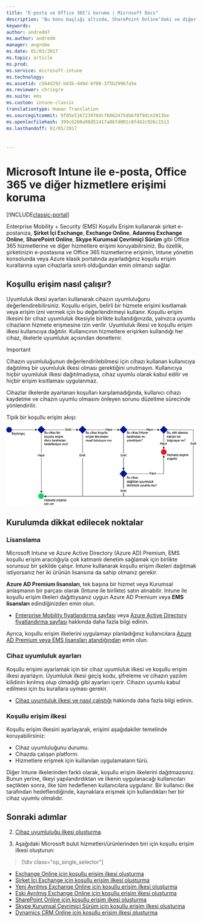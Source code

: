 ```yaml
---
title: "E-posta ve Office 365’i koruma | Microsoft Docs"
description: "Bu konu başlığı altında, SharePoint Online’daki ve diğer hizmetlerdeki şirket e-postasına ve şirket verilerine yalnızca uyumlu cihazların erişmesine izin vermek için koşullu erişimi nasıl kullanabileceğiniz açıklanır."
keywords: 
author: andredm7
ms.author: andredm
manager: angrobe
ms.date: 01/03/2017
ms.topic: article
ms.prod: 
ms.service: microsoft-intune
ms.technology: 
ms.assetid: c564d292-b83b-440d-bf08-3f5b299b7a5e
ms.reviewer: chrisgre
ms.suite: ems
ms.custom: intune-classic
translationtype: Human Translation
ms.sourcegitcommit: 9f05e516723976dcf6862475dbb78f9dce2913be
ms.openlocfilehash: 399c6260a98d51417a067d001c0fd42c926c1513
ms.lasthandoff: 02/05/2017


---
```


# <a name="protect-access-to-email-office-365-and-other-services-with-microsoft-intune"></a>Microsoft Intune ile e-posta, Office 365 ve diğer hizmetlere erişimi koruma

[!INCLUDE[classic-portal](../includes/classic-portal.md)]

Enterprise Mobility + Security (EMS) Koşullu Erişim kullanarak şirket e-postanıza, **Şirket İçi Exchange**, **Exchange Online**, **Adanmış Exchange Online**, **SharePoint Online**, **Skype Kurumsal Çevrimiçi Sürüm** gibi Office 365 hizmetlerine ve diğer hizmetlere erişimi koruyabilirsiniz. Bu özellik, şirketinizin e-postasına ve Office 365 hizmetlerine erişimin, Intune yönetim konsolunda veya Azure klasik portalında ayarladığınız koşullu erişim kurallarına uyan cihazlarla sınırlı olduğundan emin olmanızı sağlar.
## <a name="how-does-conditional-access-work"></a>Koşullu erişim nasıl çalışır?
Uyumluluk ilkesi ayarları kullanarak cihazın uyumluluğunu değerlendirebilirsiniz. Koşullu erişim, belirli bir hizmete erişimi kısıtlamak veya erişim izni vermek için bu değerlendirmeyi kullanır. Koşullu erişim ilkesini bir cihaz uyumluluk ilkesiyle birlikte kullandığınızda, yalnızca uyumlu cihazların hizmete erişmesine izin verilir. Uyumluluk ilkesi ve koşullu erişim ilkesi kullanıcıya dağıtılır. Kullanıcının hizmetlere erişirken kullandığı her cihaz, ilkelerle uyumluluk açısından denetlenir.

> [!IMPORTANT] 
> Cihazın uyumluluğunun değerlendirilebilmesi için cihazı kullanan kullanıcıya dağıtılmış bir uyumluluk ilkesi olması gerektiğini unutmayın.
> Kullanıcıya hiçbir uyumluluk ilkesi dağıtılmadıysa, cihaz uyumlu olarak kabul edilir ve hiçbir erişim kısıtlaması uygulanmaz.

Cihazlar ilkelerde ayarlanan koşulları karşılamadığında, kullanıcı cihazı kaydetme ve cihazın uyumlu olmasını önleyen sorunu düzeltme sürecinde yönlendirilir.

Tipik bir koşullu erişim akışı:

![Şemada, bir cihazın hizmete erişimine izin verilmesini veya bu erişimin engellenmesini belirlemek için kullanılan karar noktaları gösterilmektedir](../media/ConditionalAccess4.png)

## <a name="setup-considerations"></a>Kurulumda dikkat edilecek noktalar

### <a name="licensing"></a>Lisanslama

Microsoft Intune ve Azure Active Directory (Azure AD) Premium, EMS koşullu erişim aracılığıyla çok katmanlı denetim sağlamak için birlikte sorunsuz bir şekilde çalışır. Intune kullanarak koşullu erişim ilkeleri dağıtmak istiyorsanız her iki ürünün lisansına da sahip olmanız gerekir.

**Azure AD Premium lisansları**, tek başına bir hizmet veya Kurumsal anlaşmanın bir parçası olarak (Intune ile birlikte) satın alınabilir. Intune ile koşullu erişim ilkeleri dağıttıysanız uygun Azure AD Premium veya **EMS lisansları** edindiğinizden emin olun.

- [Enterprise Mobility fiyatlandırma sayfası](https://www.microsoft.com/en-us/cloud-platform/enterprise-mobility-pricing) veya [Azure Active Directory fiyatlandırma sayfası](https://azure.microsoft.com/en-us/pricing/details/active-directory/) hakkında daha fazla bilgi edinin.

Ayrıca, koşullu erişim ilkelerini uygulamayı planladığınız kullanıcılara [Azure AD Premium veya EMS lisansları atandığından](/Intune/get-started/start-with-a-paid-subscription-to-microsoft-intune-step-4.md) emin olun.

### <a name="device-compliance-settings"></a>Cihaz uyumluluk ayarları

Koşullu erişimi ayarlamak için bir cihaz uyumluluk ilkesi ve koşullu erişim ilkesi ayarlayın. Uyumluluk ilkesi geçiş kodu, şifreleme ve cihazın yazılım kilidinin kırılmış olup olmadığı gibi ayarları içerir. Cihazın uyumlu kabul edilmesi için bu kurallara uyması gerekir.

- [Cihaz uyumluluk ilkesi ve nasıl çalıştığı](introduction-to-device-compliance-policies-in-microsoft-intune.md) hakkında daha fazla bilgi edinin.

### <a name="conditional-access-policy"></a>Koşullu erişim ilkesi

Koşullu erişim ilkesini ayarlayarak, erişimi aşağıdakiler temelinde koruyabilirsiniz:
- Cihaz uyumluluğunu durumu.
- Cihazda çalışan platform.
- Hizmetlere erişmek için kullanılan uygulamaların türü.

Diğer Intune ilkelerinden farklı olarak, koşullu erişim ilkelerini dağıtmazsınız. Bunun yerine, ilkeyi yapılandırdıktan ve ilkenin uygulanacağı kullanıcıları seçtikten sonra, ilke tüm hedeflenen kullanıcılara uygulanır. Bir kullanıcı ilke tarafından hedeflendiğinde, kaynaklara erişmek için kullandıkları her bir cihaz uyumlu olmalıdır.


## <a name="next-steps"></a>Sonraki adımlar


2. [Cihaz uyumluluğu ilkesi oluşturma](create-a-device-compliance-policy-in-microsoft-intune.md).

2.  Aşağıdaki Microsoft bulut hizmetleri/ürünlerinden biri için koşullu erişim ilkesi oluşturun:
> [!div class="op_single_selector"]
  - [Exchange Online için koşullu erişim ilkesi oluşturma](restrict-access-to-exchange-online-with-microsoft-intune.md)
  - [Şirket İçi Exchange için koşullu erişim ilkesi oluşturma](restrict-access-to-exchange-onpremises-with-microsoft-intune.md)
  - [Yeni Ayrılmış Exchange Online için koşullu erişim ilkesi oluşturma](restrict-access-to-exchange-online-with-microsoft-intune.md)
  - [Eski Ayrılmış Exchange Online için koşullu erişim ilkesi oluşturma](restrict-access-to-exchange-onpremises-with-microsoft-intune.md)
  - [SharePoint Online için koşullu erişim ilkesi oluşturma](restrict-access-to-sharepoint-online-with-microsoft-intune.md)
  - [Skype Kurumsal Çevrimiçi Sürüm için koşullu erişim ilkesi oluşturma](restrict-access-to-skype-for-business-online-with-microsoft-intune.md)
  - [Dynamics CRM Online için koşullu erişim ilkesi oluşturma](restrict-access-to-dynamics-crm-online-with-microsoft-intune.md)

